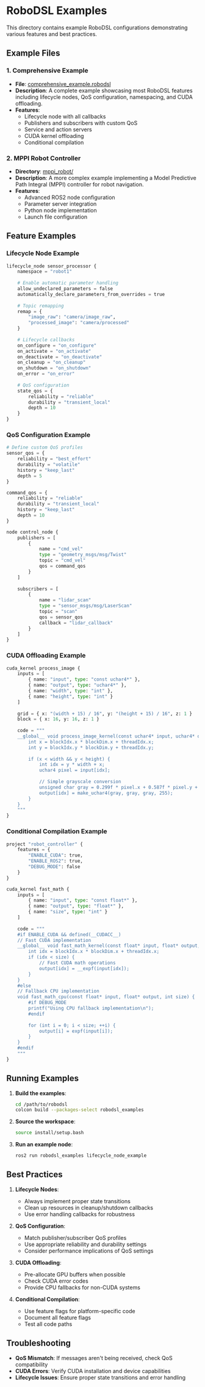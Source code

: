 # RoboDSL Examples

This directory contains example RoboDSL configurations demonstrating various features and best practices.

## Example Files

### 1. Comprehensive Example
- **File**: [comprehensive_example.robodsl](comprehensive_example.robodsl)
- **Description**: A complete example showcasing most RoboDSL features including lifecycle nodes, QoS configuration, namespacing, and CUDA offloading.
- **Features**:
  - Lifecycle node with all callbacks
  - Publishers and subscribers with custom QoS
  - Service and action servers
  - CUDA kernel offloading
  - Conditional compilation

### 2. MPPI Robot Controller
- **Directory**: [mppi_robot/](mppi_robot/)
- **Description**: A more complex example implementing a Model Predictive Path Integral (MPPI) controller for robot navigation.
- **Features**:
  - Advanced ROS2 node configuration
  - Parameter server integration
  - Python node implementation
  - Launch file configuration

## Feature Examples

### Lifecycle Node Example

```python
lifecycle_node sensor_processor {
    namespace = "robot1"
    
    # Enable automatic parameter handling
    allow_undeclared_parameters = false
    automatically_declare_parameters_from_overrides = true
    
    # Topic remapping
    remap = {
        "image_raw": "camera/image_raw",
        "processed_image": "camera/processed"
    }
    
    # Lifecycle callbacks
    on_configure = "on_configure"
    on_activate = "on_activate"
    on_deactivate = "on_deactivate"
    on_cleanup = "on_cleanup"
    on_shutdown = "on_shutdown"
    on_error = "on_error"
    
    # QoS configuration
    state_qos = {
        reliability = "reliable"
        durability = "transient_local"
        depth = 10
    }
}
```

### QoS Configuration Example

```python
# Define custom QoS profiles
sensor_qos = {
    reliability = "best_effort"
    durability = "volatile"
    history = "keep_last"
    depth = 5
}

command_qos = {
    reliability = "reliable"
    durability = "transient_local"
    history = "keep_last"
    depth = 10
}

node control_node {
    publishers = [
        {
            name = "cmd_vel"
            type = "geometry_msgs/msg/Twist"
            topic = "cmd_vel"
            qos = command_qos
        }
    ]
    
    subscribers = [
        {
            name = "lidar_scan"
            type = "sensor_msgs/msg/LaserScan"
            topic = "scan"
            qos = sensor_qos
            callback = "lidar_callback"
        }
    ]
}
```

### CUDA Offloading Example

```python
cuda_kernel process_image {
    inputs = [
        { name: "input", type: "const uchar4*" },
        { name: "output", type: "uchar4*" },
        { name: "width", type: "int" },
        { name: "height", type: "int" }
    ]
    
    grid = { x: "(width + 15) / 16", y: "(height + 15) / 16", z: 1 }
    block = { x: 16, y: 16, z: 1 }
    
    code = """
    __global__ void process_image_kernel(const uchar4* input, uchar4* output, int width, int height) {
        int x = blockIdx.x * blockDim.x + threadIdx.x;
        int y = blockIdx.y * blockDim.y + threadIdx.y;
        
        if (x < width && y < height) {
            int idx = y * width + x;
            uchar4 pixel = input[idx];
            
            // Simple grayscale conversion
            unsigned char gray = 0.299f * pixel.x + 0.587f * pixel.y + 0.114f * pixel.z;
            output[idx] = make_uchar4(gray, gray, gray, 255);
        }
    }
    """
}
```

### Conditional Compilation Example

```python
project "robot_controller" {
    features = {
        "ENABLE_CUDA": true,
        "ENABLE_ROS2": true,
        "DEBUG_MODE": false
    }
}

cuda_kernel fast_math {
    inputs = [
        { name: "input", type: "const float*" },
        { name: "output", type: "float*" },
        { name: "size", type: "int" }
    ]
    
    code = """
    #if ENABLE_CUDA && defined(__CUDACC__)
    // Fast CUDA implementation
    __global__ void fast_math_kernel(const float* input, float* output, int size) {
        int idx = blockIdx.x * blockDim.x + threadIdx.x;
        if (idx < size) {
            // Fast CUDA math operations
            output[idx] = __expf(input[idx]);
        }
    }
    #else
    // Fallback CPU implementation
    void fast_math_cpu(const float* input, float* output, int size) {
        #if DEBUG_MODE
        printf("Using CPU fallback implementation\n");
        #endif
        
        for (int i = 0; i < size; ++i) {
            output[i] = expf(input[i]);
        }
    }
    #endif
    """
}
```

## Running Examples

1. **Build the examples**:
   ```bash
   cd /path/to/robodsl
   colcon build --packages-select robodsl_examples
   ```

2. **Source the workspace**:
   ```bash
   source install/setup.bash
   ```

3. **Run an example node**:
   ```bash
   ros2 run robodsl_examples lifecycle_node_example
   ```

## Best Practices

1. **Lifecycle Nodes**:
   - Always implement proper state transitions
   - Clean up resources in cleanup/shutdown callbacks
   - Use error handling callbacks for robustness

2. **QoS Configuration**:
   - Match publisher/subscriber QoS profiles
   - Use appropriate reliability and durability settings
   - Consider performance implications of QoS settings

3. **CUDA Offloading**:
   - Pre-allocate GPU buffers when possible
   - Check CUDA error codes
   - Provide CPU fallbacks for non-CUDA systems

4. **Conditional Compilation**:
   - Use feature flags for platform-specific code
   - Document all feature flags
   - Test all code paths

## Troubleshooting

- **QoS Mismatch**: If messages aren't being received, check QoS compatibility
- **CUDA Errors**: Verify CUDA installation and device capabilities
- **Lifecycle Issues**: Ensure proper state transitions and error handling
